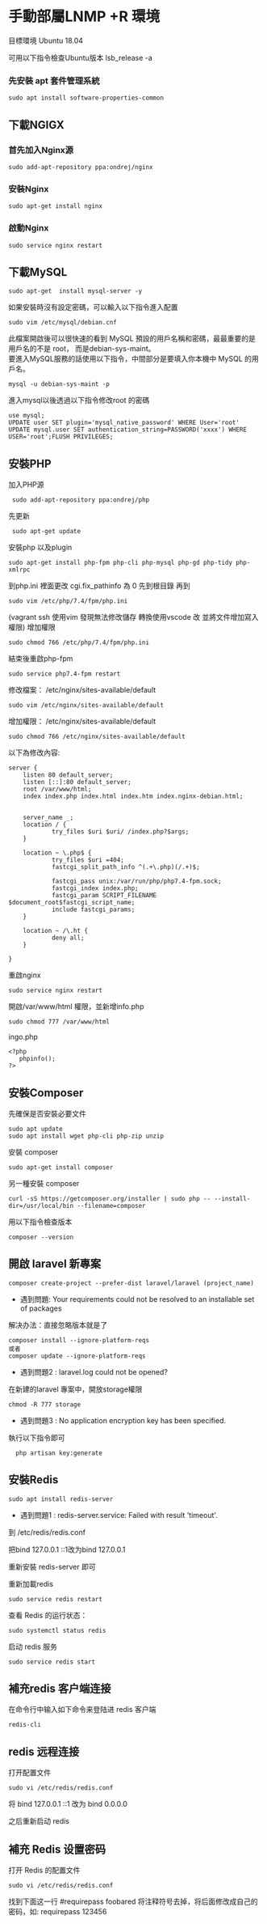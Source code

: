 # 手動部屬LNMP +R 環境

目標環境 Ubuntu 18.04

可用以下指令檢查Ubuntu版本
lsb_release -a

### 先安裝 apt 套件管理系統

    sudo apt install software-properties-common

## 下載NGIGX

### 首先加入Nginx源

    sudo add-apt-repository ppa:ondrej/nginx 

### 安裝Nginx

    sudo apt-get install nginx 
    
### 啟動Nginx    

    sudo service nginx restart
    
## 下載MySQL

    sudo apt-get  install mysql-server -y
    
    
如果安裝時沒有設定密碼，可以輸入以下指令進入配置

    sudo vim /etc/mysql/debian.cnf
    
此檔案開啟後可以很快速的看到 MySQL 預設的用戶名稱和密碼，最最重要的是用戶名的不是 root，
而是debian-sys-maint。    
要進入MySQL服務的話使用以下指令，中間部分是要填入你本機中 MySQL 的用戶名。

    mysql -u debian-sys-maint -p

進入mysql以後透過以下指令修改root 的密碼

    use mysql;
    UPDATE user SET plugin='mysql_native_password' WHERE User='root'
    UPDATE mysql.user SET authentication_string=PASSWORD('xxxx') WHERE USER='root';FLUSH PRIVILEGES;
   
## 安裝PHP
加入PHP源

     sudo add-apt-repository ppa:ondrej/php

先更新

     sudo apt-get update

安裝php 以及plugin

    sudo apt-get install php-fpm php-cli php-mysql php-gd php-tidy php-xmlrpc
    

到php.ini 裡面更改 cgi.fix_pathinfo 為 0
先到根目錄 再到

    sudo vim /etc/php/7.4/fpm/php.ini
    
(vagrant ssh 使用vim 發現無法修改儲存  轉換使用vscode 改 並將文件增加寫入權限)
增加權限 

    sudo chmod 766 /etc/php/7.4/fpm/php.ini
    
結束後重啟php-fpm

    sudo service php7.4-fpm restart
    
修改檔案： /etc/nginx/sites-available/default

    sudo vim /etc/nginx/sites-available/default
    
增加權限： /etc/nginx/sites-available/default    

    sudo chmod 766 /etc/nginx/sites-available/default
    
以下為修改內容:

    server {
        listen 80 default_server;
        listen [::]:80 default_server;
        root /var/www/html;
        index index.php index.html index.htm index.nginx-debian.html;

 
        server_name _;
        location / {
                try_files $uri $uri/ /index.php?$args;
        }

        location ~ \.php$ {
                try_files $uri =404;
                fastcgi_split_path_info ^(.+\.php)(/.+)$;
 
                fastcgi_pass unix:/var/run/php/php7.4-fpm.sock;
                fastcgi_index index.php;
                fastcgi_param SCRIPT_FILENAME $document_root$fastcgi_script_name;
                include fastcgi_params;
        }

        location ~ /\.ht {
                deny all;
        }

    }
    
重啟nginx

    sudo service nginx restart


開啟/var/www/html 權限，並新增info.php

    sudo chmod 777 /var/www/html
    
ingo.php

    <?php
       phpinfo();
    ?>
    
## 安裝Composer 

先確保是否安裝必要文件

    sudo apt update
    sudo apt install wget php-cli php-zip unzip
    
 安裝   composer
 
    sudo apt-get install composer
另一種安裝   composer   

    curl -sS https://getcomposer.org/installer | sudo php -- --install-dir=/usr/local/bin --filename=composer
    
用以下指令檢查版本

    composer --version
    
## 開啟 laravel 新專案

    composer create-project --prefer-dist laravel/laravel (project_name)
    
- 遇到問題: Your requirements could not be resolved to an installable set of packages

解决办法：直接忽略版本就是了

    composer install --ignore-platform-reqs 
    或者 
    composer update --ignore-platform-reqs

- 遇到問題2 : laravel.log could not be opened?

在新建的laravel 專案中，開放storage權限
    
    chmod -R 777 storage
    
- 遇到問題3 : No application encryption key has been specified.

 執行以下指令即可
  
      php artisan key:generate
   
   
## 安裝Redis 

    sudo apt install redis-server
    
- 遇到問題1 : redis-server.service: Failed with result 'timeout'.   

到   /etc/redis/redis.conf
  
把bind 127.0.0.1 ::1改为bind 127.0.0.1
  
重新安裝 redis-server 即可
  
重新加載redis
  
    sudo service redis restart
    
查看 Redis 的运行状态：

    sudo systemctl status redis
    
启动 redis 服务

    sudo service redis start
    
##     補充redis 客户端连接

在命令行中输入如下命令来登陆进 redis 客户端

    redis-cli    
    
##    redis 远程连接
打开配置文件

    sudo vi /etc/redis/redis.conf
    
将 bind 127.0.0.1 ::1 改为 bind 0.0.0.0

之后重新启动 redis


##     補充 Redis 设置密码

打开 Redis 的配置文件

    sudo vi /etc/redis/redis.conf
    
找到下面这一行
#requirepass foobared 
将注释符号去掉，将后面修改成自己的密码，如:
requirepass 123456

